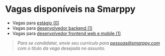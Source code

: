 # Vagas disponíveis na Smarppy

- Vagas para [estágio (0)](./estagio)
- Vagas para [desenvolvedor backend (1)](./backend)
- Vagas para [desenvolvedor frontend web e mobile (1)](./frontend)

> _Para se candidatar, envie seu currículo para [pessoas@smarppy.com](mailto:pessoas@smarppy.com) com o título da vaga desejada no *assunto*._
